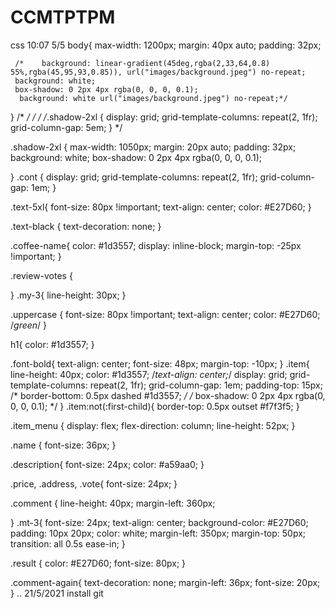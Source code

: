 # CCMTPTPM

css 10:07 5/5
body{
    max-width: 1200px;
    margin: 40px auto;
    padding: 32px;


     /*    background: linear-gradient(45deg,rgba(2,33,64,0.8) 55%,rgba(45,95,93,0.85)), url("images/background.jpeg") no-repeat;
     background: white;
     box-shadow: 0 2px 4px rgba(0, 0, 0, 0.1);
      background: white url("images/background.jpeg") no-repeat;*/
}
/*  */
/*  */
/*.shadow-2xl {
    display: grid;
     grid-template-columns: repeat(2, 1fr);
     grid-column-gap: 5em;
}  */

.shadow-2xl {
    max-width: 1050px;
    margin: 20px auto;
    padding: 32px;
    background: white;
    box-shadow: 0 2px 4px rgba(0, 0, 0, 0.1);

}
.cont {
    display: grid;
     grid-template-columns: repeat(2, 1fr);
     grid-column-gap: 1em;
}

.text-5xl{
    font-size: 80px !important;
    text-align: center;
    color: #E27D60;
}

.text-black {
    text-decoration: none;
}

.coffee-name{
    color: #1d3557;
    display: inline-block;
    margin-top: -25px !important;
}

.review-votes {

}
.my-3{
    line-height: 30px;
}

.uppercase {
    font-size: 80px !important;
    text-align: center;
    color: #E27D60; /*green*/
}

h1{
 color: #1d3557;
}

.font-bold{
    text-align: center;
    font-size: 48px;
    margin-top: -10px;
}
.item{
      line-height: 40px;
        color: #1d3557;
      /*text-align: center;*/
      display: grid;
      grid-template-columns: repeat(2, 1fr);
      grid-column-gap: 1em;
      padding-top: 15px;
      /* border-bottom: 0.5px dashed #1d3557; */
      /* box-shadow: 0 2px 4px rgba(0, 0, 0, 0.1); */
}
.item:not(:first-child){
    border-top: 0.5px outset #f7f3f5;
}

.item_menu {
    display: flex;
    flex-direction: column;
    line-height: 52px;
}

.name {
    font-size: 36px;
}

.description{
    font-size: 24px;
    color: #a59aa0;
}

.price, .address, .vote{
    font-size: 24px;
}

.comment {
     line-height: 40px;
    margin-left: 360px;

}
.mt-3{
    font-size: 24px;
    text-align: center;
    background-color: #E27D60;
    padding: 10px 20px;
    color: white;
    margin-left: 350px;
    margin-top: 50px;
    transition: all 0.5s ease-in;
}

.result {
    color: #E27D60;
    font-size: 80px;
}

.comment-again{
    text-decoration: none;
    margin-left: 36px;
    font-size: 20px;
}
..
21/5/2021 install git
